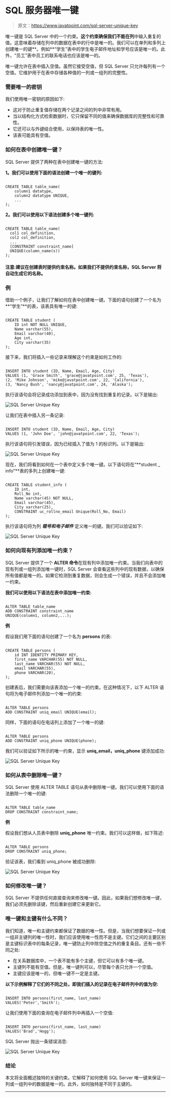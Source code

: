 # SQL 服务器唯一键

> 原文：<https://www.javatpoint.com/sql-server-unique-key>

唯一键是 SQL Server 中的一个约束。**这个约束确保我们不能在列**中输入重复的值。这意味着存储在列中的数据在表中的行中是唯一的。我们可以在单列和多列上创建唯一的键**。例如**“学生”表中的学生电子邮件地址和学号应该是唯一的。此外，“员工”表中员工的联系电话也应该是唯一的。

唯一键允许在表中插入空值。虽然它接受空值，但 SQL Server 只允许每列有一个空值。它维护用于在表中存储各种值的一列或一组列的完整性。

### 需要唯一的密钥

我们使用唯一密钥的原因如下:

*   这对于防止重复值存储在两个记录之间的列中非常有用。
*   当以结构化方式检索数据时，它只保留不同的值来确保数据库的完整性和可靠性。
*   它还可以与外键结合使用，以保持表的唯一性。
*   该表可能具有空值。

### 如何在表中创建唯一键？

SQL Server 提供了两种在表中创建唯一键的方法:

**1。我们可以使用下面的语法创建一个唯一的键列:**

```

CREATE TABLE table_name(  
    column1 datatype,  
    column2 datatype UNIQUE,  
    ...  
);  

```

**2。我们可以使用以下语法创建多个唯一键列:**

```

CREATE TABLE table_name(  
  col1 col_definition,  
  col2 col_definition,  
  ...  
  [CONSTRAINT constraint_name]  
  UNIQUE(column_name(s))  
);

```

#### 注意:建议在创建表时提供约束名称。如果我们不提供约束名称，SQL Server 将自动生成它的名称。

### **例**

借助一个例子，让我们了解如何在表中创建唯一键。下面的语句创建了一个名为**“学生”**的表，该表具有唯一的键:

```

CREATE TABLE student (  
    ID int NOT NULL UNIQUE,   
    Name varchar(55),   
    Email varchar(40),  
    Age int,   
    City varchar(35)  
); 

```

接下来，我们将插入一些记录来理解这个约束是如何工作的:

```

INSERT INTO student (ID, Name, Email, Age, City)  
VALUES (1, 'Grace Smith', 'grace@javatpoint.com', 25, 'Texas'),  
(2, 'Mike Johnson', 'mike@javatpoint.com', 22, 'California'),  
(3, 'Nancy Bush', 'nancy@javatpoint.com', 24, 'Alaska');

```

执行该语句会将记录成功添加到表中，因为没有找到重复的记录。以下是输出:

![SQL Server Unique Key](img/f2370f8b7375ca6debf7166b911944bd.png)

让我们在表中插入另一条记录:

```

INSERT INTO student (ID, Name, Email, Age, City)  
VALUES (1, 'John Doe', 'john@javatpoint.com', 22, 'Texas');

```

执行该语句将引发错误，因为已经插入了值为 1 的标识列。以下是输出:

![SQL Server Unique Key](img/cf822b8b9c7c6c08dd58ba182db9bb25.png)

现在，我们将看到如何在一个表中定义多个唯一键。以下语句将在“**student _ info”**表的多列上创建唯一键:

```

CREATE TABLE student_info (  
    ID int,   
    Roll_No int,  
    Name varchar(45) NOT NULL,   
    Email varchar(45),  
    City varchar(25),  
    CONSTRAINT uc_rollno_email Unique(Roll_No, Email)  
);

```

执行该语句将为列 ***辊号和电子邮件*** 定义唯一的键。我们可以验证如下:

![SQL Server Unique Key](img/72bbb6f350ed0173cfa3ea52e4014d30.png)

### 如何向现有列添加唯一约束？

SQL Server 提供了一个 **ALTER 命令**在现有列中添加唯一约束。当我们向表中的现有列或一组列添加唯一键时，SQL Server 会查看这些列中的现有数据，以确保所有值都是唯一的。如果它检测到重复数据，则会生成一个错误，并且不会添加唯一约束。

**我们可以使用以下语法在表中添加唯一约束:**

```

ALTER TABLE table_name
ADD CONSTRAINT constraint_name 
UNIQUE(column1, column2,...);

```

**例**

假设我们用下面的语句创建了一个名为 **persons** 的表:

```

CREATE TABLE persons (
    id INT IDENTITY PRIMARY KEY,
    first_name VARCHAR(55) NOT NULL,
    last_name VARCHAR(55) NOT NULL,
    email VARCHAR(55),
    phone VARCHAR(20),
); 

```

创建表后，我们需要向该表添加一个唯一的约束。在这种情况下，以下 ALTER 语句将为电子邮件列添加一个唯一的约束:

```

ALTER TABLE persons
ADD CONSTRAINT uniq_email UNIQUE(email); 

```

同样，下面的语句在电话列上添加了一个唯一的键:

```

ALTER TABLE persons
ADD CONSTRAINT uniq_phone UNIQUE(phone);

```

我们可以验证如下所示的唯一约束，显示 **uniq_email，uniq_phone** 键添加成功:

![SQL Server Unique Key](img/a192cdd23b1a840fd08d2656931fb6c7.png)

### 如何从表中删除唯一键？

SQL Server 使用 ALTER TABLE 语句从表中删除唯一键。我们可以使用下面的语法删除一个唯一的键:

```

ALTER TABLE table_name
DROP CONSTRAINT constraint_name;

```

**例**

假设我们想从人员表中删除 **uniq_phone** 唯一约束。我们可以这样做，如下陈述:

```

ALTER TABLE persons
DROP CONSTRAINT uniq_phone;

```

验证该表，我们看到 uniq_phone 被成功删除:

![SQL Server Unique Key](img/d9155aa4240c373814880d56285ff131.png)

### 如何修改唯一键？

SQL Server 不提供任何直接查询来修改唯一键。因此，如果我们想修改唯一键，我们必须先删除该键，然后重新创建它来更新它。

### 唯一键和主键有什么不同？

我们知道，唯一和主键约束都保证了数据的唯一性。但是，当我们想要保证一列或一组非主键列的唯一性时，我们应该使用唯一性而不是主键。它们之间的主要区别是主键标识表中的每条记录，唯一键防止列中除空值之外的重复条目。还有一些不同之处:

*   在关系数据库中，一个表不能有多个主键，但它可以有多个唯一键。
*   主键列不能有空值。但是，唯一键列可以，尽管每个表只允许一个空值。
*   主键应该是唯一的，但唯一键不一定是主键。

**以下示例解释了它们的不同之处，即我们插入的记录在电子邮件列中的值为空:**

```

INSERT INTO persons(first_name, last_name)
VALUES('Peter','Smith');

```

让我们使用下面的查询在电子邮件列中再插入一个空值:

```

INSERT INTO persons(first_name, last_name)
VALUES('Brad','Hogg');

```

SQL Server 抛出一条错误消息:

![SQL Server Unique Key](img/181f5d6b35ec463eef9eb877105beca3.png)

### 结论

本文将全面概述独特的关键约束。它解释了如何使用 SQL Server 唯一键来保证一列或一组列中的数据是唯一的。此外，如何独特是不同于主键的。

* * *